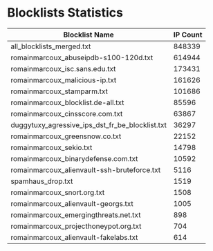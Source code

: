 # Blocklists Statistics
| Blocklist Name | IP Count |
|----|----|
| all_blocklists_merged.txt | 848339 |
| romainmarcoux_abuseipdb-s100-120d.txt | 614944 |
| romainmarcoux_isc.sans.edu.txt | 173431 |
| romainmarcoux_malicious-ip.txt | 161626 |
| romainmarcoux_stamparm.txt | 101686 |
| romainmarcoux_blocklist.de-all.txt | 85596 |
| romainmarcoux_cinsscore.com.txt | 63867 |
| duggytuxy_agressive_ips_dst_fr_be_blocklist.txt | 36297 |
| romainmarcoux_greensnow.co.txt | 22152 |
| romainmarcoux_sekio.txt | 14798 |
| romainmarcoux_binarydefense.com.txt | 10592 |
| romainmarcoux_alienvault-ssh-bruteforce.txt | 5116 |
| spamhaus_drop.txt | 1519 |
| romainmarcoux_snort.org.txt | 1508 |
| romainmarcoux_alienvault-georgs.txt | 1005 |
| romainmarcoux_emergingthreats.net.txt | 898 |
| romainmarcoux_projecthoneypot.org.txt | 704 |
| romainmarcoux_alienvault-fakelabs.txt | 614 |
